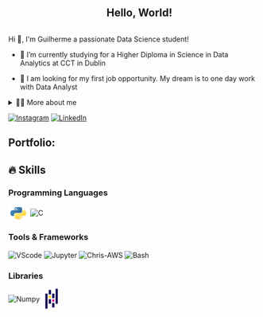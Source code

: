 <!--título-->
<div id="user-content-toc">
  <ul align="center">
    <summary><h2 style="display: inline-block">Hello, World!</h2></summary>
</div>

<!-- Presentation -->
<p>
  Hi 👋, I'm Guilherme a passionate Data Science student!

  - 🌱 I’m currently studying for a Higher Diploma in Science in Data Analytics at CCT in Dublin

  - 🔭 I am looking for my first job opportunity. My dream is to one day work with Data Analyst 
</p>

<!-- Dropdown -->
<details>
  <summary>👨‍💻 More about me</summary>

  - 💬 I am 27 years old and currently living in Ireland. I am fluent in English and I have experience with SQL, Python, Data Analysis, and Data Visualization. I have a background in civil engineering, where I worked for 4 years in Brazil, and I have also lived in Malta.

  - ⚡ I enjoy playing online games, learning musical instruments, and traveling the world! I think our personal interests help us see things more clearly and solve problems in creative ways!
</details>

<!-- Links -->

[![Instagram](https://img.shields.io/badge/Instagram-E4405F?style=for-the-badge&logo=instagram&logoColor=white)](https://www.instagram.com/guifreitaas/)
[![LinkedIn](https://img.shields.io/badge/LinkedIn-0077B5?style=for-the-badge&logo=linkedin&logoColor=white)](https://www.linkedin.com/in/guilhermefreitas-eng)

<!-- GithubStats -->

<!-- Portfolio -->
## Portfolio:


## 🔥 Skills
<!-- Skills: Programming Languages -->
  <div style="flex-basis: 48%;">
    <h3>Programming Languages</h3>
    <img align="center" alt="Python" height="30" width="40" src="https://raw.githubusercontent.com/devicons/devicon/master/icons/python/python-original.svg">
    <img align="center" alt="C" height="30" width="40" src="https://cdn.jsdelivr.net/gh/devicons/devicon/icons/c/c-original.svg">
  </div>
  
  <!-- Skills: Tools & Frameworks -->
  <div style="flex-basis: 48%;">
    <h3>Tools & Frameworks</h3>
    <img align="center" alt="VScode" height="30" width="40" src="https://cdn.jsdelivr.net/gh/devicons/devicon/icons/vscode/vscode-original.svg">
    <img align="center" alt="Jupyter" height="30" width="40" src="https://cdn.jsdelivr.net/gh/devicons/devicon/icons/jupyter/jupyter-original.svg">
    <img align="center" alt="Chris-AWS" height="30" width="40" src="https://cdn.jsdelivr.net/gh/devicons/devicon/icons/git/git-original.svg">
    <img align="center" alt="Bash" height="30" width="40" src="https://cdn.jsdelivr.net/gh/devicons/devicon/icons/bash/bash-original.svg">
  </div>
  
  <!-- Skills: Libraries -->
  <div style="flex-basis: 48%;">
    <h3>Libraries</h3>
    <img align="center" alt="Numpy" height="30" width="40" src="https://cdn.jsdelivr.net/gh/devicons/devicon/icons/numpy/numpy-original.svg">
    <img align="center" alt="Pandas" src="https://raw.githubusercontent.com/devicons/devicon/2ae2a900d2f041da66e950e4d48052658d850630/icons/pandas/pandas-original.svg" alt="pandas" width="40" height="40"/>

  </div>
